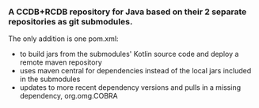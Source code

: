 ### A CCDB+RCDB repository for Java based on their 2 separate repositories as git submodules.

The only addition is one pom.xml:
* to build jars from the submodules' Kotlin source code and deploy a remote maven repository
* uses maven central for dependencies instead of the local jars included in the submodules
* updates to more recent dependency versions and pulls in a missing dependency, org.omg.COBRA

